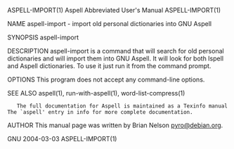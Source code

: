 ASPELL-IMPORT(1)                                                                       Aspell Abbreviated User's Manual                                                                      ASPELL-IMPORT(1)

NAME
       aspell-import - import old personal dictionaries into GNU Aspell

SYNOPSIS
       aspell-import

DESCRIPTION
       aspell-import  is  a command that will search for old personal dictionaries and will import them into GNU Aspell. It will look for both Ispell and Aspell dictionaries. To use it just run it from the
       command prompt.

OPTIONS
       This program does not accept any command-line options.

SEE ALSO
       aspell(1), run-with-aspell(1), word-list-compress(1)

       The full documentation for Aspell is maintained as a Texinfo manual The `aspell' entry in info for more complete documentation.

AUTHOR
       This manual page was written by Brian Nelson <pyro@debian.org>.

GNU                                                                                               2004-03-03                                                                                 ASPELL-IMPORT(1)

